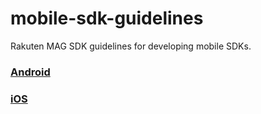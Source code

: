 # mobile-sdk-guidelines
Rakuten MAG SDK guidelines for developing mobile SDKs.

### [Android](android-sdk-development-guidelines.md)
### [iOS](ios-sdk-development-guidelines.md)
